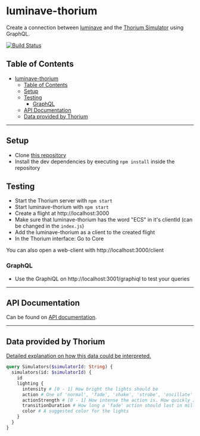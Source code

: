 # luminave-thorium

Create a connection between [luminave](https://github.com/NERDDISCO/luminave) and the [Thorium Simulator](https://thoriumsim.com/) using GraphQL.

[![Build Status](https://travis-ci.org/NERDDISCO/luminave-thorium.svg?branch=master)](https://travis-ci.org/NERDDISCO/luminave-thorium)

## Table of Contents

<!-- toc -->

- [luminave-thorium](#luminave-thorium)
  - [Table of Contents](#table-of-contents)
  - [Setup](#setup)
  - [Testing](#testing)
    - [GraphQL](#graphql)
  - [API Documentation](#api-documentation)
  - [Data provided by Thorium](#data-provided-by-thorium)

<!-- tocstop -->

---

## Setup

* Clone [this repository](https://github.com/NERDDISCO/luminave-thorium)
* Install the dev dependencies by executing `npm install` inside the repository


## Testing

* Start the Thorium server with `npm start`
* Start luminave-thorium with `npm start`
* Create a flight at http://localhost:3000
* Make sure that luminave-thorium has the word "ECS" in it's clientId (can be changed in the `index.js`)
* Add the luminave-thorium as a client to the created flight
* In the Thorium interface: Go to Core


You can also open a web-client with http://localhost:3000/client


### GraphQL

* Use the GraphiQL on http://localhost:3001/graphiql to test your queries


---

## API Documentation

Can be found on [API documentation](docs/API.md).

--- 

## Data provided by Thorium

[Detailed explanation on how this data could be interpreted.](https://github.com/Thorium-Sim/thorium/issues/1645#issuecomment-445867388)

```graphql
query Simulators($simulatorId: String) {
  simulators(id: $simulatorId) {
    id
    lighting {
      intensity # [0 - 1] How bright the lights should be
      action # One of 'normal', 'fade', 'shake', 'strobe', 'oscillate'
      actionStrength # [0 - 1] How intense the action is. How quickly it shakes, or how fast it strobes or oscillates
      transitionDuration # How long a 'fade' action should last in milliseconds
      color # A suggested color for the lights
    }
  }
}
```
